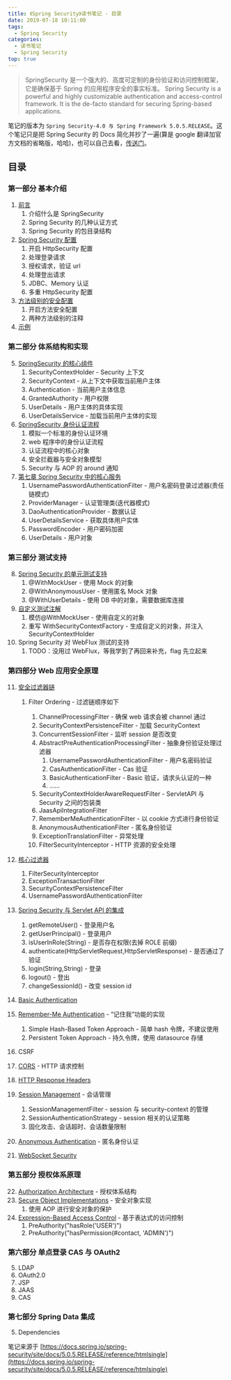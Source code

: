 ```yaml
---
title: 《Spring Security》读书笔记 - 目录
date: 2019-07-18 10:11:00
tags:
  - Spring Security
categories:
  - 读书笔记
  - Spring Security
top: true
---
```


> SpringSecurity 是一个强大的、高度可定制的身份验证和访问控制框架，它是确保基于 Spring 的应用程序安全的事实标准。
> Spring Security is a powerful and highly customizable authentication and access-control framework. It is the de-facto standard for securing Spring-based applications.

<!-- More -->

笔记的版本为 `Spring Security-4.0 与 Spring Framework 5.0.5.RELEASE`。这个笔记只是把 Spring Security 的 Docs 简化并抄了一遍(算是 google 翻译加官方文档的省略版，哈哈)，也可以自己去看，[传送门](https://docs.spring.io/spring-security/site/docs/5.0.5.RELEASE/reference/htmlsingle)。

## 目录

### 第一部分 基本介绍

1. [前言](/2019/07/18/读书笔记/《SpringSecurity》/1.序言/)
   1. 介绍什么是 SpringSecurity
   2. Spring Security 的几种认证方式
   3. Spring Security 的包目录结构
2. [Spring Security 配置](/2019/07/18/读书笔记/《SpringSecurity》/2.配置/)
   1. 开启 HttpSecurity 配置
   2. 处理登录请求
   3. 授权请求，验证 url
   4. 处理登出请求
   5. JDBC、Memory 认证
   6. 多重 HttpSecurity 配置
3. [方法级别的安全配置](/2019/07/18/读书笔记/《SpringSecurity》/3.方法级别的安全配置/)
   1. 开启方法安全配置
   2. 两种方法级别的注释
4. [示例](/2019/07/18/读书笔记/《SpringSecurity》/4.示例/)

### 第二部分 体系结构和实现

5. [SpringSecurity 的核心组件](/2019/07/18/读书笔记/《SpringSecurity》/5.体系结构/)
   1. SecurityContextHolder - Security 上下文
   2. SecurityContext - 从上下文中获取当前用户主体
   3. Authentication - 当前用户主体信息
   4. GrantedAuthority - 用户权限
   5. UserDetails - 用户主体的具体实现
   6. UserDetailsService - 加载当前用户主体的实现
6. [SpringSecurity 身份认证流程](/2019/07/18/读书笔记/《SpringSecurity》/6.身份认证流程/)
   1. 模拟一个标准的身份认证环境
   2. web 程序中的身份认证流程
   3. 认证流程中的核心对象
   4. 安全拦截器与安全对象模型
   5. Security 与 AOP 的 around 通知
7. [第七章 Spring Security 中的核心服务](/2019/07/19/读书笔记/《SpringSecurity》/6.身份认证流程/)
   1. UsernamePasswordAuthenticationFilter - 用户名密码登录过滤器(责任链模式)
   2. ProviderManager - 认证管理类(迭代器模式)
   3. DaoAuthenticationProvider - 数据认证
   4. UserDetailsService - 获取具体用户实体
   5. PasswordEncoder - 用户密码加密
   6. UserDetails - 用户对象

### 第三部分 测试支持

8. [Spring Security 的单元测试支持](/2019/07/19/读书笔记/《SpringSecurity》/8.单元测试/)
   1. @WithMockUser - 使用 Mock 的对象
   2. @WithAnonymousUser - 使用匿名 Mock 对象
   3. @WithUserDetails - 使用 DB 中的对象，需要数据库连接
9. [自定义测试注解](/2019/07/19/读书笔记/《SpringSecurity》/9.自定义注解/)
   1. 模仿@WithMockUser - 使用自定义的对象
   2. 重写 WithSecurityContextFactory - 生成自定义的对象，并注入 SecurityContextHolder
10. Spring Security 对 WebFlux 测试的支持
    1. TODO：没用过 WebFlux，等我学到了再回来补充，flag 先立起来

### 第四部分 Web 应用安全原理

11. [安全过滤器链](/2019/07/22/读书笔记/《SpringSecurity》/10.过滤器链/)

    1. Filter Ordering - 过滤链顺序如下

       1. ChannelProcessingFilter - 确保 web 请求会被 channel 通过
       2. SecurityContextPersistenceFilter - 加载 SecurityContext
       3. ConcurrentSessionFilter - 监听 session 是否改变
       4. AbstractPreAuthenticationProcessingFilter - 抽象身份验证处理过滤器
          1. UsernamePasswordAuthenticationFilter - 用户名密码验证
          2. CasAuthenticationFilter - Cas 验证
          3. BasicAuthenticationFilter - Basic 验证，请求头认证的一种
          4. ......
       5. SecurityContextHolderAwareRequestFilter - ServletAPI 与 Security 之间的包装类
       6. JaasApiIntegrationFilter
       7. RememberMeAuthenticationFilter - 以 cookie 方式进行身份验证
       8. AnonymousAuthenticationFilter - 匿名身份验证
       9. ExceptionTranslationFilter - 异常处理
       10. FilterSecurityInterceptor - HTTP 资源的安全处理

12. [核心过滤器](/2019/07/22/读书笔记/《SpringSecurity》/11.核心安全过滤器/)
    1. FilterSecurityInterceptor
    2. ExceptionTransactionFilter
    3. SecurityContextPersistenceFilter
    4. UsernamePasswordAuthenticationFilter
13. [Spring Security 与 Servlet API 的集成](/2019/07/22/读书笔记/《SpringSecurity》/12.ServletAPI/)
    1. getRemoteUser() - 登录用户名
    2. getUserPrincipal() - 登录用户
    3. isUserInRole(String) - 是否存在权限(去掉 ROLE 前缀)
    4. authenticate(HttpServletRequest,HttpServletResponse) - 是否通过了验证
    5. login(String,String) - 登录
    6. logout() - 登出
    7. changeSessionId() - 改变 session id
14. [Basic Authentication](/2019/07/22/读书笔记/《SpringSecurity》/13.BasicAuth/)
15. [Remember-Me Authentication](/2019/07/23/读书笔记/《SpringSecurity》/14.RememberMeAuth/) - “记住我”功能的实现
    1. Simple Hash-Based Token Approach - 简单 hash 令牌，不建议使用
    2. Persistent Token Approach - 持久令牌，使用 datasource 存储
16. CSRF
17. [CORS](/2019/07/23/读书笔记/《SpringSecurity》/15.CORS/) - HTTP 请求控制
18. [HTTP Response Headers](/2019/07/23/读书笔记/《SpringSecurity》/16.ResponseHeader/)
19. [Session Management](/2019/07/23/读书笔记/《SpringSecurity》/17.SessionManagement/) - 会话管理
    1. SessionManagementFilter - session 与 security-context 的管理
    2. SessionAuthenticationStrategy - session 相关的认证策略
    3. 固化攻击、会话超时、会话数量限制
20. [Anonymous Authentication](/2019/07/23/读书笔记/《SpringSecurity》/18.AnonymousAuth/) - 匿名身份认证
21. [WebSocket Security](/2019/07/24/读书笔记/《SpringSecurity》/19.WebSocket/)

### 第五部分 授权体系原理

22. [Authorization Architecture](/2019/07/24/读书笔记/《SpringSecurity》/20.AuthorizationArchitecture/) - 授权体系结构
23. [Secure Object Implementations](/2019/07/24/读书笔记/《SpringSecurity》/21.SecurityAOP/) - 安全对象实现
    1. 使用 AOP 进行安全对象的保护
24. [Expression-Based Access Control](/2019/07/24/读书笔记/《SpringSecurity》/22.ExpressionControl/) - 基于表达式的访问控制
    1. PreAuthority("hasRole('USER')")
    2. PreAuthority("hasPermission(#contact, 'ADMIN')")

### 第六部分 单点登录 CAS 与 OAuth2

5. LDAP
6. OAuth2.0
7. JSP
8. JAAS
9. CAS

### 第七部分 Spring Data 集成

5. Dependencies

笔记来源于 [https://docs.spring.io/spring-security/site/docs/5.0.5.RELEASE/reference/htmlsingle](https://docs.spring.io/spring-security/site/docs/5.0.5.RELEASE/reference/htmlsingle)
